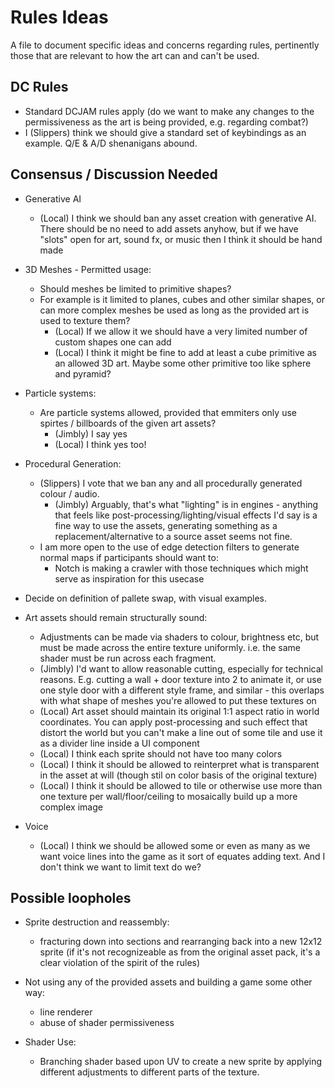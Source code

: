 # Rules Ideas

A file to document specific ideas and concerns regarding rules, pertinently those that are relevant to how the art can and can't be used.


## DC Rules

- Standard DCJAM rules apply (do we want to make any changes to the permissiveness as the art is being provided, e.g. regarding combat?)
- I (Slippers) think we should give a standard set of keybindings as an example. Q/E & A/D shenanigans abound.



## Consensus / Discussion Needed
- Generative AI
  - (Local) I think we should ban any asset creation with generative AI. There should be no need to add assets anyhow, but if we have "slots" open for art, sound fx, or music then I think it should be hand made

- 3D Meshes - Permitted usage:
    - Should meshes be limited to primitive shapes?
    - For example is it limited to planes, cubes and other similar shapes, or can more complex meshes be used as long as the provided art is used to texture them?
      - (Local) If we allow it we should have a very limited number of custom shapes one can add
      - (Local) I think it might be fine to add at least a cube primitive as an allowed 3D art. Maybe some other primitive too like sphere and pyramid? 

- Particle systems:
    - Are particle systems allowed, provided that emmiters only use spirtes / billboards of the given art assets?
        - (Jimbly) I say yes
        - (Local) I think yes too!

- Procedural Generation:
    - (Slippers) I vote that we ban any and all procedurally generated colour / audio.
        - (Jimbly) Arguably, that's what "lighting" is in engines - anything that feels like post-processing/lighting/visual effects I'd say is a fine way to use the assets, generating something as a replacement/alternative to a source asset seems not fine.
    - I am more open to the use of edge detection filters to generate normal maps if participants should want to:
        - Notch is making a crawler with those techniques which might serve as inspiration for this usecase

- Decide on definition of pallete swap, with visual examples.

- Art assets should remain structurally sound:
    - Adjustments can be made via shaders to colour, brightness etc, but must be made across the entire texture uniformly. i.e. the same shader must be run across each fragment.
    - (Jimbly) I'd want to allow reasonable cutting, especially for technical reasons.  E.g. cutting a wall + door texture into 2 to animate it, or use one style door with a different style frame, and similar - this overlaps with what shape of meshes you're allowed to put these textures on
    - (Local) Art asset should maintain its original 1:1 aspect ratio in world coordinates. You can apply post-processing and such effect that distort the world but you can't make a line out of some tile and use it as a divider line inside a UI component
    - (Local) I think each sprite should not have too many colors
    - (Local) I think it should be allowed to reinterpret what is transparent in the asset at will (though stil on color basis of the original texture)
    - (Local) I think it should be allowed to tile or otherwise use more than one texture per wall/floor/ceiling to mosaically build up a more complex image

- Voice
  - (Local) I think we should be allowed some or even as many as we want voice lines into the game as it sort of equates adding text. And I don't think we want to limit text do we?
   
## Possible loopholes

- Sprite destruction and reassembly:
    - fracturing down into sections and rearranging back into a new 12x12 sprite (if it's not recognizeable as from the original asset pack, it's a clear violation of the spirit of the rules)

- Not using any of the provided assets and building a game some other way:
    - line renderer
    - abuse of shader permissiveness

- Shader Use:
    - Branching shader based upon UV to create a new sprite by applying different adjustments to different parts of the texture.
